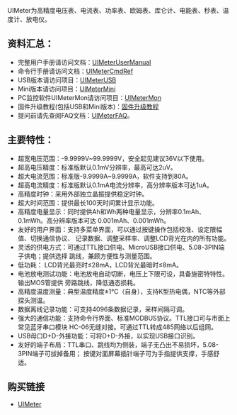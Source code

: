 UIMeter为高精度电压表、电流表、功率表、欧姆表、库仑计、电能表、秒表、温度计、放电仪。

## 资料汇总：
- 完整用户手册请访问文档：[UIMeterUserManual](DOC/UIMeterUserManual.md)
- 命令行手册请访问文档：[UIMeterCmdRef](DOC/UIMeterCmdRef.md)
- USB版本请访问项目：[UIMeterUSB](https://github.com/xjtuecho/UIMeterUSB)
- Mini版本请访问项目：[UIMeterMini](https://github.com/xjtuecho/UIMeterMini)
- PC监控软件UIMeterMon请访问项目：[UIMeterMon](https://github.com/xjtuecho/UIMeterMON)
- 固件升级教程(包括USB和Mini版本)：[固件升级教程](FW/UIMeterV2.0固件升级教程v17.11.16.wmv)
- 提问前请先查阅FAQ文档：[UIMeterFAQ](DOC/UIMeterFAQ.md)。

## 主要特性：
- 超宽电压范围：-9.9999V~99.9999V，安全起见建议36V以下使用。
- 超高电压精度：标准版默认0.1mV分辨率，最高可达2uV。
- 超大电流范围：标准版-9.9999A~9.9999A，软件支持到80A。
- 超高电流精度：标准版默认0.1mA电流分辨率，高分辨率版本可达1uA。
- 高精度时钟：采用外部独立晶振提供稳定时钟。
- 超大时间范围：提供最长100天时间累计显示功能。
- 高精度电量显示：同时提供Ah和Wh两种电量显示，分辨率0.1mAh、0.1mWh。高分辨率版本可达
  0.001mAh、0.001mWh。
- 友好的用户界面：支持多菜单界面，可以通过按键操作包括校准、设定限幅值、切换通信协议、
  记录数据、调整采样率、调整LCD背光在内的所有功能。
- 灵活的供电方式：可通过TTL接口供电、MicroUSB接口供电、5.08-3PIN端子供电；提供选择
  跳线，兼顾方便性与测量范围。
- 低功耗： LCD背光最亮时≤28mA，LCD背光最暗时≤8mA。
- 电池放电测试功能：电池放电自动切断，电压上下限可设，具备施密特特性。输出MOS管提供
  旁路跳线，降低通态损耗。
- 高精度温度测量：典型温度精度±1℃（自身），支持K型热电偶，NTC等外部探头测温。
- 数据离线记录功能：可支持4096条数据记录，采样间隔可调。
- 强大的通信功能：支持命令行界面、标准MODBUS协议。TTL接口可与市面上常见蓝牙串口模块
  HC-06无缝对接。可通过TTL转成485网络以后组网。
- USB母口D+D-外接功能：可将D+D-外接，以实现USB接口识别。
- 友好的端子布局：TTL串口、跳线均为侧装，端子无凸出不易损坏，5.08-3PIN端子可拔掉备用；
  按键对面屏幕插针端子可为手指提供支撑，手感舒适。

## 购买链接
- [UIMeter](https://item.taobao.com/item.htm?spm=a1z10.1-c.w4004-9102396040.3.7f52e377i5YWnF&id=42129824943)

